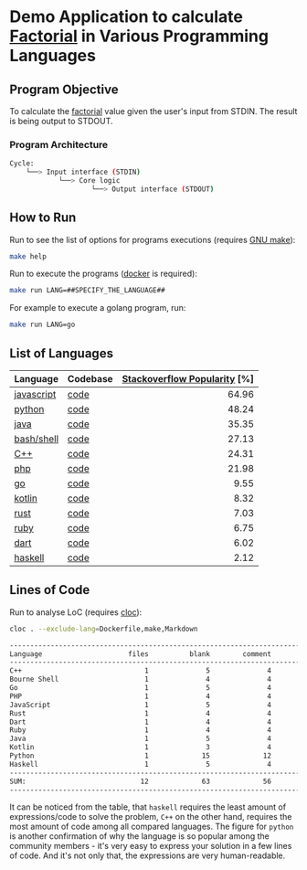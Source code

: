 # Demo Application to calculate [Factorial](https://en.wikipedia.org/wiki/Factorial) in Various Programming Languages

## Program Objective

To calculate the [factorial](https://en.wikipedia.org/wiki/Factorial) value given the user's input from STDIN. The result is being output to STDOUT.

### Program Architecture

```bash
Cycle:
    └──> Input interface (STDIN)
            └──> Core logic
                    └──> Output interface (STDOUT)
```

## How to Run

Run to see the list of options for programs executions (requires [GNU make](https://www.gnu.org/software/make/)):

```bash
make help
```

Run to execute the programs ([docker](https://www.docker.com/) is required):

```bash
make run LANG=##SPECIFY_THE_LANGUAGE##
```

For example to execute a golang program, run:

```bash
make run LANG=go
```

## List of Languages

|Language|Codebase|[Stackoverflow Popularity](https://insights.stackoverflow.com/survey/2021#section-most-popular-technologies-programming-scripting-and-markup-languages) [%]|
|-|-|-:|
|[javascript](https://www.javascript.com/)|[code](./javascript/main.js)|64.96|
|[python](https://www.python.org/)|[code](./python/main.py)|48.24|
|[java](https://www.java.com/)|[code](./java/main.java)|35.35|
|[bash/shell](https://www.gnu.org/software/bash/)|[code](./bash/main.sh)|27.13|
|[C++](https://www.cplusplus.com/)|[code](./cpp/main.cpp)|24.31|
|[php](https://www.php.net/)|[code](./php/main.php)|21.98|
|[go](https://golang.org/)|[code](./go/main.go)|9.55|
|[kotlin](https://kotlinlang.org/)|[code](./kotlin/main.kt)|8.32|
|[rust](https://www.rust-lang.org/)|[code](./rust/main.rs)|7.03|
|[ruby](https://www.ruby-lang.org/en/)|[code](./ruby/main.rb)|6.75|
|[dart](https://dart.dev/)|[code](./dart/main.dart)|6.02|
|[haskell](https://www.haskell.org/)|[code](./haskell/main.hs)|2.12|

## Lines of Code

Run to analyse LoC (requires [cloc](https://github.com/AlDanial/cloc)):

```bash
cloc . --exclude-lang=Dockerfile,make,Markdown
```

```bash
-------------------------------------------------------------------------------
Language                     files          blank        comment           code
-------------------------------------------------------------------------------
C++                              1              5              4             48
Bourne Shell                     1              4              4             39
Go                               1              5              4             39
PHP                              1              4              4             39
JavaScript                       1              5              4             38
Rust                             1              4              4             34
Dart                             1              4              4             33
Ruby                             1              4              4             32
Java                             1              5              4             28
Kotlin                           1              3              4             27
Python                           1             15             12             21
Haskell                          1              5              4             18
-------------------------------------------------------------------------------
SUM:                            12             63             56            396
-------------------------------------------------------------------------------
```

It can be noticed from the table, that `haskell` requires the least amount of expressions/code to solve the problem, `C++` on the other hand, requires the most amount of code among all compared languages. The figure for `python` is another confirmation of why the language is so popular among the community members - it's very easy to express your solution in a few lines of code. And it's not only that, the expressions are very human-readable.
